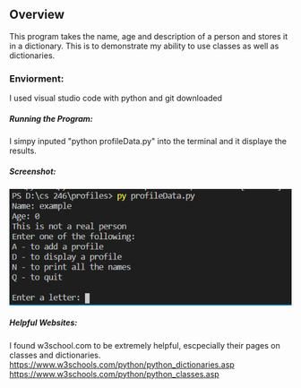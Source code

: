 ## Overview
This program takes the name, age and description of a person and stores it in a dictionary. This is to demonstrate my ability to use classes as well as dictionaries. 

### Enviorment:
I used visual studio code with python and git downloaded

##### Running the Program:
I simpy inputed "python profileData.py" into the terminal and it displaye the results.

##### Screenshot:
![screenshot](profiles.PNG)

##### Helpful Websites: 
I found w3school.com to be extremely helpful, escpecially their pages on classes and dictionaries.
https://www.w3schools.com/python/python_dictionaries.asp
https://www.w3schools.com/python/python_classes.asp
